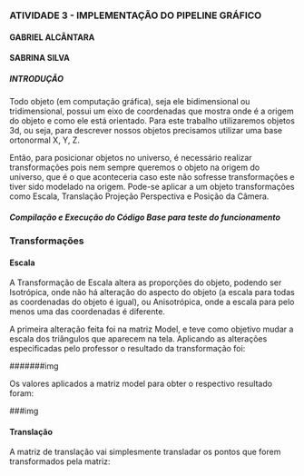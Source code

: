 
### ATIVIDADE 3 - IMPLEMENTAÇÃO DO PIPELINE GRÁFICO

#### GABRIEL ALCÂNTARA 
#### SABRINA SILVA 



##### INTRODUÇÃO
Todo objeto (em computação gráfica), seja ele bidimensional ou tridimensional, possui um eixo de coordenadas que mostra onde é a origem do objeto e como ele está orientado. Para este trabalho utilizaremos objetos 3d, ou seja, para descrever nossos objetos precisamos utilizar uma base ortonormal X, Y, Z.

Então, para posicionar objetos no universo, é necessário realizar transformações pois nem sempre queremos o objeto na origem do universo, que é o que aconteceria caso este não sofresse transformações e tiver sido modelado na origem.
Pode-se aplicar a um objeto transformações como  Escala, Translação  Projeção Perspectiva e Posição da Câmera. 


##### Compilação e Execução do Código Base para teste do funcionamento


### Transformações

#### Escala
A Transformação de Escala altera as proporções do objeto, podendo ser Isotrópica, onde não há alteração do aspecto do objeto (a escala para todas as coordenadas do objeto é igual), ou Anisotrópica, onde a escala para pelo menos uma das coordenadas é diferente.

A primeira alteração feita foi na matriz Model, e teve como objetivo mudar a escala dos triângulos que aparecem na tela. Aplicando as alterações especificadas pelo professor o resultado da transformação foi: 

#######img

Os valores aplicados a matriz model para obter o respectivo resultado foram:

###img

#### Translação

A matriz de translação vai simplesmente transladar os pontos que forem transformados pela matriz:


